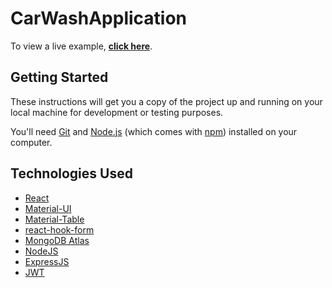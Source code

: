# CarWashApplication

To view a live example, **[click here](https://youtu.be/bNtYqpdhYRc)**.

## Getting Started

These instructions will get you a copy of the project up and running on your local machine for development or testing purposes.

You'll need [Git](https://git-scm.com) and [Node.js](https://nodejs.org/en/download/) (which comes with [npm](http://npmjs.com)) installed on your computer.

## Technologies Used 

- [React](https://reactjs.org/)
- [Material-UI](https://material-ui.com/)
- [Material-Table](https://material-table.com/#/)
- [react-hook-form](https://react-hook-form.com/)
- [MongoDB Atlas](https://www.mongodb.com/cloud)
- [NodeJS](https://nodejs.org/en/)
- [ExpressJS](https://expressjs.com/)
- [JWT](https://jwt.io/)
